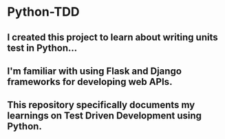 # Python-TDD

## I created this project to learn about writing units test in Python... 

## I'm familiar with using Flask and Django frameworks for developing web APIs. 

## This repository specifically documents my learnings on Test Driven Development using Python.  
